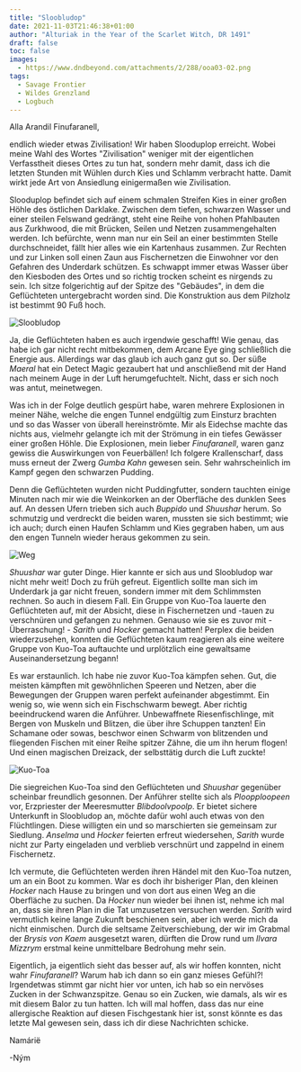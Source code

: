 ```yaml
---
title: "Sloobludop"
date: 2021-11-03T21:46:38+01:00
author: "Alturiak in the Year of the Scarlet Witch, DR 1491"
draft: false
toc: false
images:
  - https://www.dndbeyond.com/attachments/2/288/ooa03-02.png
tags: 
  - Savage Frontier
  - Wildes Grenzland
  - Logbuch
---
```


Alla Arandil Finufaranell,

endlich wieder etwas Zivilisation! Wir haben Slooduplop erreicht. Wobei meine Wahl des Wortes "Zivilisation" weniger mit der eigentlichen Verfasstheit dieses Ortes zu tun hat, sondern mehr damit, dass ich die letzten Stunden mit Wühlen durch Kies und Schlamm verbracht hatte. Damit wirkt jede Art von Ansiedlung einigermaßen wie Zivilisation.

Slooduplop befindet sich auf einem schmalen Streifen Kies in einer großen Höhle des östlichen Darklake. Zwischen dem tiefen, schwarzen Wasser und einer steilen Felswand gedrängt, steht eine Reihe von hohen Pfahlbauten aus Zurkhwood, die mit Brücken, Seilen und Netzen zusammengehalten werden. Ich befürchte, wenn man nur ein Seil an einer bestimmten Stelle durchschneidet, fällt hier alles wie ein Kartenhaus zusammen. Zur Rechten und zur Linken soll einen Zaun aus Fischernetzen die Einwohner vor den Gefahren des Underdark schützen. Es schwappt immer etwas Wasser über den Kiesboden des Ortes und so richtig trocken scheint es nirgends zu sein. Ich sitze folgerichtig auf der Spitze des "Gebäudes", in dem die Geflüchteten untergebracht worden sind. Die Konstruktion aus dem Pilzholz ist bestimmt 90 Fuß hoch.

![Sloobludop](https://media-waterdeep.cursecdn.com/attachments/2/801/sloobludop-player-version.jpg)

Ja, die Geflüchteten haben es auch irgendwie geschafft! Wie genau, das habe ich gar nicht recht mitbekommen, dem Arcane Eye ging schließlich die Energie aus. Allerdings war das glaub ich auch ganz gut so. Der süße _Maeral_ hat ein Detect Magic gezaubert hat und anschließend mit der Hand nach meinem Auge in der Luft herumgefuchtelt. Nicht, dass er sich noch was antut, meinetwegen.

Was ich in der Folge deutlich gespürt habe, waren mehrere Explosionen in meiner Nähe, welche die engen Tunnel endgültig zum Einsturz brachten und so das Wasser von überall hereinströmte. Mir als Eidechse machte das nichts aus, vielmehr gelangte ich mit der Strömung in ein tiefes Gewässer einer großen Höhle. Die Explosionen, mein lieber _Finufaranell_, waren ganz gewiss die Auswirkungen von Feuerbällen! Ich folgere Krallenscharf, dass muss erneut der Zwerg _Gumba Kahn_ gewesen sein. Sehr wahrscheinlich im Kampf gegen den schwarzen Pudding.

Denn die Geflüchteten wurden nicht Puddingfutter, sondern tauchten einige Minuten nach mir wie die Weinkorken an der Oberfläche des dunklen Sees auf. An dessen Ufern trieben sich auch _Buppido_ und _Shuushar_ herum. So schmutzig und verdreckt die beiden waren, mussten sie sich bestimmt; wie ich auch; durch einen Haufen Schlamm und Kies gegraben haben, um aus den engen Tunneln wieder heraus gekommen zu sein.

![Weg](https://i.imgur.com/LK1Jipv.jpg)

_Shuushar_ war guter Dinge. Hier kannte er sich aus und Sloobludop war nicht mehr weit! Doch zu früh gefreut. Eigentlich sollte man sich im Underdark ja gar nicht freuen, sondern immer mit dem Schlimmsten rechnen. So auch in diesem Fall. Ein Gruppe von Kuo-Toa lauerte den Geflüchteten auf, mit der Absicht, diese in Fischernetzen und -tauen zu verschnüren und gefangen zu nehmen. Genauso wie sie es zuvor mit - Überraschung! - _Sarith_ und _Hocker_ gemacht hatten! Perplex die beiden wiederzusehen, konnten die Geflüchteten kaum reagieren als eine weitere Gruppe von Kuo-Toa auftauchte und urplötzlich eine gewaltsame Auseinandersetzung begann!

Es war erstaunlich. Ich habe nie zuvor Kuo-Toa kämpfen sehen. Gut, die meisten kämpften mit gewöhnlichen Speeren und Netzen, aber die Bewegungen der Gruppen waren perfekt aufeinander abgestimmt. Ein wenig so, wie wenn sich ein Fischschwarm bewegt. Aber richtig beeindruckend waren die Anführer. Unbewaffnete Riesenfischlinge, mit Bergen von Muskeln und Blitzen, die über ihre Schuppen tanzten! Ein Schamane oder sowas, beschwor einen Schwarm von blitzenden und fliegenden Fischen mit einer Reihe spitzer Zähne, die um ihn herum flogen! Und einen magischen Dreizack, der selbsttätig durch die Luft zuckte!

![Kuo-Toa](https://i.imgur.com/sztHpob.png)

Die siegreichen Kuo-Toa sind den Geflüchteten und _Shuushar_ gegenüber scheinbar freundlich gesonnen. Der Anführer stellte sich als _Ploopploopeen_ vor, Erzpriester der Meeresmutter _Blibdoolvpoolp_. Er bietet sichere Unterkunft in Sloobludop an, möchte dafür wohl auch etwas von den Flüchtlingen. Diese willigten ein und so marschierten sie gemeinsam zur Siedlung. _Anselma_ und _Hocker_ feierten erfreut wiedersehen, _Sarith_ wurde nicht zur Party eingeladen und verblieb verschnürt und zappelnd in einem Fischernetz.

Ich vermute, die Geflüchteten werden ihren Händel mit den Kuo-Toa nutzen, um an ein Boot zu kommen. War es doch ihr bisheriger Plan, den kleinen _Hocker_ nach Hause zu bringen und von dort aus einen Weg an die Oberfläche zu suchen. Da _Hocker_ nun wieder bei ihnen ist, nehme ich mal an, dass sie ihren Plan in die Tat umzusetzen versuchen werden. _Sarith_ wird vermutlich keine lange Zukunft beschienen sein, aber ich werde mich da nicht einmischen. Durch die seltsame Zeitverschiebung, der wir im Grabmal der _Brysis von Kaem_ ausgesetzt waren, dürften die Drow rund um _Ilvara Mizzrym_ erstmal keine unmittelbare Bedrohung mehr sein. 

Eigentlich, ja eigentlich sieht das besser auf, als wir hoffen konnten, nicht wahr _Finufaranell_? Warum hab ich dann so ein ganz mieses Gefühl?! Irgendetwas stimmt gar nicht hier vor unten, ich hab so ein nervöses Zucken in der Schwanzspitze. Genau so ein Zucken, wie damals, als wir es mit diesem Balor zu tun hatten. Ich will mal hoffen, dass das nur eine allergische Reaktion auf diesen Fischgestank hier ist, sonst könnte es das letzte Mal gewesen sein, dass ich dir diese Nachrichten schicke.

Namárië

-Ným
